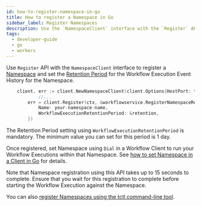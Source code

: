 ```yaml
---
id: how-to-register-namespace-in-go
title: How to register a Namespace in Go
sidebar_label: Register Namespaces
description: Use the `NamespaceClient` interface with the `Register` APIs to register your namespace.
tags:
  - developer-guide
  - go
  - workers
---
```


Use `Register` API with the `NamespaceClient` interface to register a [Namespace](/concepts/what-is-a-namespace) and set the [Retention Period](/concepts/what-is-a-retention-period) for the Workflow Execution Event History for the Namespace.

```go
    client, err := client.NewNamespaceClient(client.Options{HostPort: ts.config.ServiceAddr})
            //...
        err = client.Register(ctx, &workflowservice.RegisterNamespaceRequest{
            Name: your-namespace-name,
            WorkflowExecutionRetentionPeriod: &retention,
        })
```

The Retention Period setting using `WorkflowExecutionRetentionPeriod` is mandatory.
The minimum value you can set for this period is 1 day.

Once registered, set Namespace using `Dial` in a Workflow Client to run your Workflow Executions within that Namespace.
See [how to set Namespace in a Client in Go](/application-development/features/#namespaces) for details.

Note that Namespace registration using this API takes up to 15 seconds to complete.
Ensure that you wait for this registration to complete before starting the Workflow Execution against the Namespace.

You can also [register Namespaces using the tctl command-line tool](/tctl/namespace/register).
